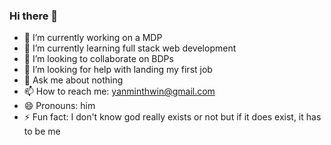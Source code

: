 ### Hi there 👋

<!--
**anbehindY/anbehindY** is a ✨ _special_ ✨ repository because its `README.md` (this file) appears on your GitHub profile.

Here are some ideas to get you started:
-->
- 🔭 I’m currently working on a MDP
- 🌱 I’m currently learning full stack web development
- 👯 I’m looking to collaborate on BDPs
- 🤔 I’m looking for help with landing my first job
- 💬 Ask me about nothing
- 📫 How to reach me: yanminthwin@gmail.com
- 😄 Pronouns: him
- ⚡ Fun fact: I don't know god really exists or not but if it does exist, it has to be me

